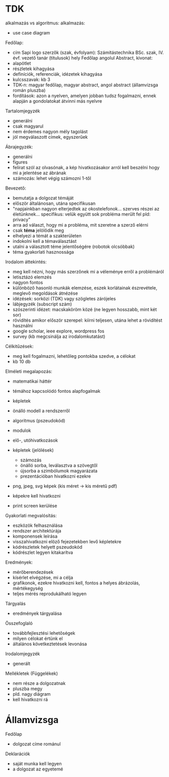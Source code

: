 # TDK

alkalmazás vs algoritmus:
alkalmazás:
 - use case diagram

Fedőlap:
 - cím
 Sapi logo
 szerzők (szak, évfolyam): Számítástechnika BSc. szak, IV. évf.
 vezető tanár (titulusok)
 hely
Fedőlap angolul
Abstract, kivonat:
 - alapötlet
 - részletek kihagyása
 - definíciók, referenciák, idézetek kihagyása
 - kulcsszavak: kb 3
 - TDK-n: magyar fedőlap, magyar abstract, angol abstract (államvizsga román pluszba)
 - fordítások: azon a nyelven, amelyen jobban tudsz fogalmazni, ennek alapján a gondolatokat átvinni más nyelvre

Tartalomjegyzék
 - generálni
 - csak magyarul
 - nem érdemes nagyon mély tagolást
 - jól megválaszott címek, egyszerűek

Ábrajegyzék:
 - generálni
 - figures
 - felírat szól az olvasónak, a kép hivatkozásakor arról kell beszélni hogy mi a jelentése az ábrának
 - számozás: lehet végig számozni 1-től

Bevezető:
 - bemutatja a dolgozat témáját
 - először általánosan, utána specifikusan
 - "napjainkban nagyon elterjedtek az okostelefonok... szerves részei az életünknek... specifikus: velük együtt sok probléma merűlt fel pld: privacy"
 - arra ad választ, hogy mi a probléma, mit szeretne a szerző elérni
 - csak **téma** jelölődik meg
 - elhelyezi a témát a szakterületen
 - indokolni kell a témaválasztást
 - utalni a választott téme jelentőségére (robotok olcsóbbak)
 - téma gyakorlati hasznossága

Irodalom áttekintés:
 - meg kell nézni, hogy más szerzőnek mi a véleménye erről a problémáról
 - letisztázó elemzés
 - nagyon fontos
 - különböző hasonló munkák elemzése, eszek korlátainak észrevétele, meglevő megoldások átnézése
 - idézések: sorközi (TDK) vagy szögletes zárójeles
 - lábjegyzék (subscript szám)
 - szószerinti idézet: macskaköröm közé (ne legyen hosszabb, mint két sor)
 - rövidítés amikor először szerepel: kiírni teljesen, utána lehet a rövidítést használni
 - google scholar, ieee explore, wordpress fos
 - survey (kb megcsinálja az irodalomkutatást)

Célkitűzések:
 - meg kell fogalmazni, lehetőleg pontokba szedve, a célokat
 - kb 10 db

Elméleti megalapozás:
 - matematikai háttér
 - témához kapcsolódó fontos alapfogalmak
 - képletek
 - önálló modell a rendszerről
 - algoritmus (pszeudokód)
 - modulok
 - elő-, utóhivatkozások
 - képletek (jelölések)
    - számozás
    - önálló sorba, leválasztva a szövegtől
    - újsorba a szimbólumok magyarázata
    - prezentációban hivatkozni ezekre


- png, jpeg, svg képek (kis méret -> kis méretű pdf)
- képekre kell hivatkozni
- print screen kerülése


Gyakorlati megvalósítás:
 - eszközök felhasználása
 - rendszer architektúrája
 - komponensek leírása
 - visszahivatkozni elöző fejezetekben levő képletekre
 - kódrészletek helyett pszeudokód
 - kódrészlet legyen kitakarítva

Eredmények:
 - mérőberendezések
 - kísérlet elvégzése, mi a célja
 - grafikonok, ezekre hivatkozni kell, fontos a helyes ábrázolás, mértékegység
 - teljes mérés reprodukálható legyen

Tárgyalás
 - eredmények tárgyalása

Összefoglaló
 - továbbfejlesztési lehetőségek
 - milyen célokat értünk el
 - általános következtetések levonása

Irodalomjegyzék
 - generált

Mellékletek (Függelékek)
 - nem része a dolgozatnak
 - pluszba megy
 - pld. nagy diágram
 - kell hivatkozni rá


# Államvizsga

Fedőlap
 - dolgozat címe románul

Deklarációk
 - saját munka kell legyen
 - a dolgozat az egyetemé 

